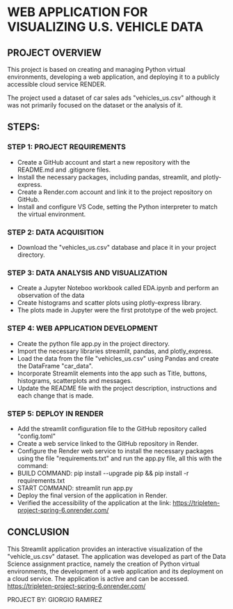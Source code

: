# WEB APPLICATION FOR VISUALIZING U.S. VEHICLE DATA

## PROJECT OVERVIEW

This project is based on creating and managing Python virtual environments, developing a web application, and deploying it to a publicly accessible cloud service RENDER.

The project used a dataset of car sales ads "vehicles_us.csv" although it was not primarily focused on the dataset or the analysis of it.

## STEPS:

### STEP 1: PROJECT REQUIREMENTS

- Create a GitHub account and start a new repository with the README.md and .gitignore files.
- Install the necessary packages, including pandas, streamlit, and plotly-express.
- Create a Render.com account and link it to the project repository on GitHub.
- Install and configure VS Code, setting the Python interpreter to match the virtual environment.

### STEP 2: DATA ACQUISITION

- Download the "vehicles_us.csv" database and place it in your project directory.

### STEP 3: DATA ANALYSIS AND VISUALIZATION

- Create a Jupyter Noteboo workbook called EDA.ipynb and perform an observation of the data
- Create histograms and scatter plots using plotly-express library.
- The plots made in Jupyter were the first prototype of the web project.

### STEP 4: WEB APPLICATION DEVELOPMENT

- Create the python file app.py in the project directory.
- Import the necessary libraries streamlit, pandas, and plotly_express.
- Load the data from the file "vehicles_us.csv" using Pandas and create the DataFrame "car_data".
- Incorporate Streamlit elements into the app such as Title, buttons, histograms, scatterplots and messages.
- Update the README file with the project description, instructions and each change that is made.

### STEP 5: DEPLOY IN RENDER

- Add the streamlit configuration file to the GitHub repository called "config.toml"
- Create a web service linked to the GitHub repository in Render.
- Configure the Render web service to install the necessary packages using the file "requirements.txt" and run the app.py file, all this with the command:
- BUILD COMMAND: pip install --upgrade pip && pip install -r requirements.txt
- START COMMAND: streamlit run app.py
- Deploy the final version of the application in Render.
- Verified the accessibility of the application at the link: https://tripleten-project-spring-6.onrender.com/

## CONCLUSION

This Streamlit application provides an interactive visualization of the "vehicle_us.csv" dataset. The application was developed as part of the Data Science assignment practice, namely the creation of Python virtual environments, the development of a web application and its deployment on a cloud service. The application is active and can be accessed. https://tripleten-project-spring-6.onrender.com/

PROJECT BY: GIORGIO RAMIREZ
